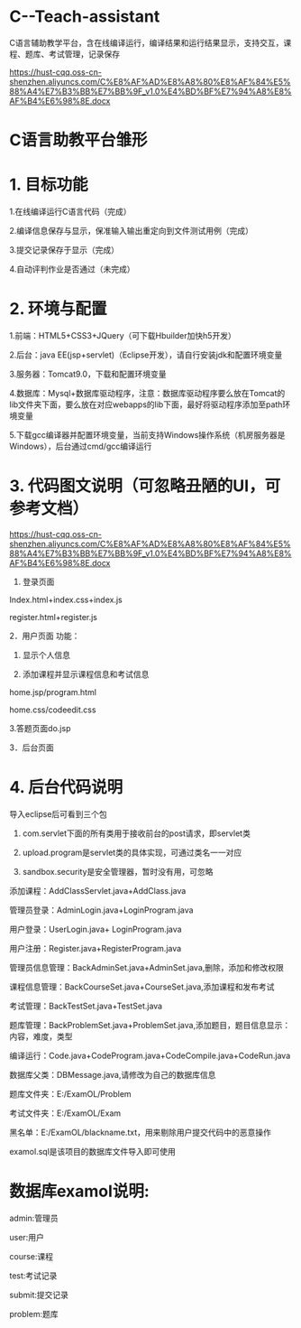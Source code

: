 # C--Teach-assistant
C语言辅助教学平台，含在线编译运行，编译结果和运行结果显示，支持交互，课程、题库、考试管理，记录保存

https://hust-cqq.oss-cn-shenzhen.aliyuncs.com/C%E8%AF%AD%E8%A8%80%E8%AF%84%E5%88%A4%E7%B3%BB%E7%BB%9F_v1.0%E4%BD%BF%E7%94%A8%E8%AF%B4%E6%98%8E.docx
# C语言助教平台雏形
# 1.	目标功能
1.在线编译运行C语言代码（完成）

2.编译信息保存与显示，保准输入输出重定向到文件测试用例（完成）

3.提交记录保存于显示（完成）

4.自动评判作业是否通过（未完成）

# 2.	环境与配置
1.前端：HTML5+CSS3+JQuery（可下载Hbuilder加快h5开发）

2.后台：java EE(jsp+servlet)（Eclipse开发），请自行安装jdk和配置环境变量

3.服务器：Tomcat9.0，下载和配置环境变量

4.数据库：Mysql+数据库驱动程序，注意：数据库驱动程序要么放在Tomcat的lib文件夹下面，要么放在对应webapps的lib下面，最好将驱动程序添加至path环境变量

5.下载gcc编译器并配置环境变量，当前支持Windows操作系统（机房服务器是Windows），后台通过cmd/gcc编译运行

# 3.	代码图文说明（可忽略丑陋的UI，可参考文档）
https://hust-cqq.oss-cn-shenzhen.aliyuncs.com/C%E8%AF%AD%E8%A8%80%E8%AF%84%E5%88%A4%E7%B3%BB%E7%BB%9F_v1.0%E4%BD%BF%E7%94%A8%E8%AF%B4%E6%98%8E.docx

1.	登录页面

Index.html+index.css+index.js

register.html+register.js
 

2．用户页面
功能：

1.	显示个人信息

2.	添加课程并显示课程信息和考试信息

home.jsp/program.html

home.css/codeedit.css
 
3.答题页面do.jsp
 
3．后台页面
       
# 4.	后台代码说明

导入eclipse后可看到三个包

1.	com.servlet下面的所有类用于接收前台的post请求，即servlet类

2.	upload.program是servlet类的具体实现，可通过类名一一对应

3.	sandbox.security是安全管理器，暂时没有用，可忽略

添加课程：AddClassServlet.java+AddClass.java

管理员登录：AdminLogin.java+LoginProgram.java

用户登录：UserLogin.java+ LoginProgram.java

用户注册：Register.java+RegisterProgram.java

管理员信息管理：BackAdminSet.java+AdminSet.java,删除，添加和修改权限

课程信息管理：BackCourseSet.java+CourseSet.java,添加课程和发布考试

考试管理：BackTestSet.java+TestSet.java

题库管理：BackProblemSet.java+ProblemSet.java,添加题目，题目信息显示：内容，难度，类型

编译运行：Code.java+CodeProgram.java+CodeCompile.java+CodeRun.java

数据库父类：DBMessage.java,请修改为自己的数据库信息

题库文件夹：E:/ExamOL/Problem

考试文件夹：E:/ExamOL/Exam

黑名单：E:/ExamOL/blackname.txt，用来剔除用户提交代码中的恶意操作

examol.sql是该项目的数据库文件导入即可使用

# 数据库examol说明:

admin:管理员

user:用户

course:课程

test:考试记录

submit:提交记录

problem:题库
